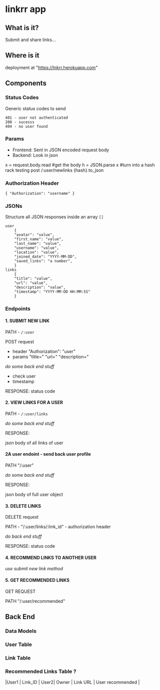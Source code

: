 # linkrr app

## What is it?

Submit and share links...

## Where is it

deployment at "https://lnkrr.herokuapp.com"

## Components

### Status Codes

Generic status codes to send

    401 - user not authenticated
    200 - sucesss
    404 - no user found

### Params

- Frontend: Sent in JSON encoded request body
- Backend: Look in json

x = request.body.read #get the body
h = JSON.parse x #turn into a hash
rack testing
post /:user/newlinks {hash}.to_json

### Authorization Header

    { "Authorization": "username" }

### JSONs

Structure all JSON responses inside an array `[]`

    user
        {
        "avatar": "value",
        "first_name": "value",
        "last_name": "value",
        "username": "value",
        "location": "value",
        "joined_date": "YYYY-MM-DD",
        "saved_links": "a number",
        }
    links
        {
        "title": "value",
        "url": "value",
        "description": "value",
        "timestamp": "YYYY-MM-DD HH:MM:SS"
        }

### Endpoints

#### 1. SUBMIT NEW LINK

PATH - `/:user`

POST request

- header "Authorization": "user"
- params "title=" "url=" "description="

*do some back end stuff*

- check user
- timestamp

RESPONSE: status code

#### 2. VIEW LINKS FOR A USER

PATH - `/:user/links`

*do some back end stuff*

RESPONSE:

json body of all links of user

#### 2A user endoint - send back user profile

PATH "/:user"

*do some back end stuff*

RESPONSE:

json body of full user object

#### 3. DELETE LINKS

DELETE request

PATH - "/:user/links/:link_id"
    - authorization header

*do back end stuff*

RESPONSE: status code

#### 4. RECOMMEND LINKS TO ANOTHER USER

*use submit new link method*

#### 5.  GET RECOMMENDED LINKS

GET REQUEST

PATH "/:user/recommended"

## Back End

### Data Models

### User Table

### Link Table

### Recommended Links Table ?
|User1 | Link_ID | User2|
Owner  |  Link URL | User recommended |
